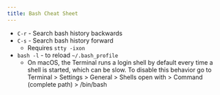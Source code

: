 ```yaml
---
title: Bash Cheat Sheet
---
```


- `C-r` - Search bash history backwards
- `C-s` - Search bash history forward
	- Requires `stty -ixon`
- `bash -l` - to reload `~/.bash_profile`
    - On macOS, the Terminal runs a login shell by default every time a shell is started, which can be slow. To disable this behavior go to Terminal > Settings > General > Shells open with > Command (complete path) > /bin/bash
